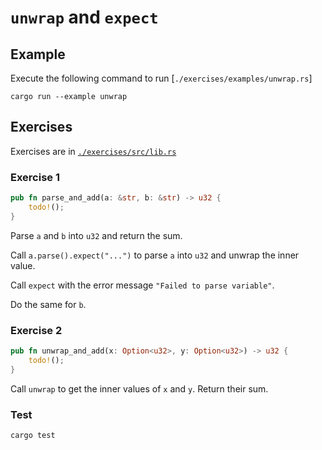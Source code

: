 # `unwrap` and `expect`

## Example

Execute the following command to run [`./exercises/examples/unwrap.rs`]

```shell
cargo run --example unwrap
```

## Exercises

Exercises are in [`./exercises/src/lib.rs`](./exercises/src/lib.rs)

### Exercise 1

```rust
pub fn parse_and_add(a: &str, b: &str) -> u32 {
    todo!();
}
```

Parse `a` and `b` into `u32` and return the sum.

Call `a.parse().expect("...")` to parse `a` into `u32` and unwrap the inner value.

Call `expect` with the error message `"Failed to parse variable"`.

Do the same for `b`.

### Exercise 2

```rust
pub fn unwrap_and_add(x: Option<u32>, y: Option<u32>) -> u32 {
    todo!();
}
```

Call `unwrap` to get the inner values of `x` and `y`. Return their sum.

### Test

```shell
cargo test
```
